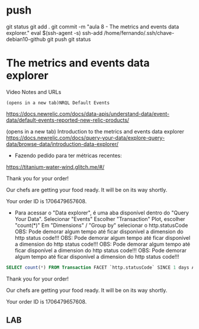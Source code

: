 
# ###################################################################################################################### 
# ###################################################################################################################### 
# ###################################################################################################################### 
#  push

git status
git add .
git commit -m "aula 8 - The metrics and events data explorer."
eval $(ssh-agent -s)
ssh-add /home/fernando/.ssh/chave-debian10-github
git push
git status



# ###################################################################################################################### 
# ###################################################################################################################### 
# ###################################################################################################################### 
#  The metrics and events data explorer

Video Notes and URLs

    (opens in a new tab)NRQL Default Events
<https://docs.newrelic.com/docs/data-apis/understand-data/event-data/default-events-reported-new-relic-products/>

(opens in a new tab)
    Introduction to the metrics and events data explorer
<https://docs.newrelic.com/docs/query-your-data/explore-query-data/browse-data/introduction-data-explorer/>



- Fazendo pedido para ter métricas recentes:

<https://titanium-water-wind.glitch.me/#/>

Thank you for your order!

Our chefs are getting your food ready. It will be on its way shortly.

Your order ID is 1706479657608.




- Para acessar o "Data explorer", é uma aba disponível dentro do "Query Your Data".
Selecionar "Events"
Escolher "Transaction"
Plot, escolher "count(*)"
Em "Dimensions" / "Group by" selecionar o http.statusCode
OBS: Pode demorar algum tempo até ficar disponível a dimension do http status code!!! 
OBS: Pode demorar algum tempo até ficar disponível a dimension do http status code!!! 
OBS: Pode demorar algum tempo até ficar disponível a dimension do http status code!!! 
OBS: Pode demorar algum tempo até ficar disponível a dimension do http status code!!! 

~~~~sql
SELECT count(*) FROM Transaction FACET `http.statusCode` SINCE 1 days AGO TIMESERIES
~~~~



Thank you for your order!

Our chefs are getting your food ready. It will be on its way shortly.

Your order ID is 1706479657608.






## LAB

